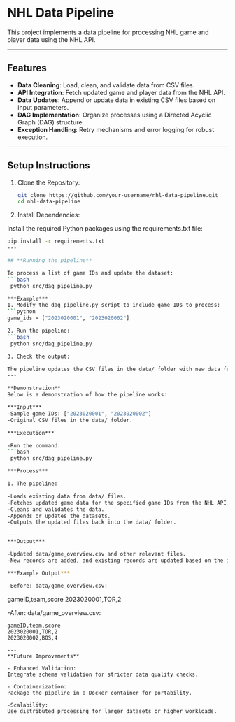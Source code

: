 # NHL Data Pipeline

This project implements a data pipeline for processing NHL game and player data using the NHL API.

---

## **Features**
- **Data Cleaning**: Load, clean, and validate data from CSV files.
- **API Integration**: Fetch updated game and player data from the NHL API.
- **Data Updates**: Append or update data in existing CSV files based on input parameters.
- **DAG Implementation**: Organize processes using a Directed Acyclic Graph (DAG) structure.
- **Exception Handling**: Retry mechanisms and error logging for robust execution.

---

## **Setup Instructions**

1. Clone the Repository:
   ```bash
   git clone https://github.com/your-username/nhl-data-pipeline.git
   cd nhl-data-pipeline

2. Install Dependencies:

  Install the required Python packages using the requirements.txt file:
  ```bash
  pip install -r requirements.txt
---

## **Running the pipeline**

To process a list of game IDs and update the dataset:
 ```bash
   python src/dag_pipeline.py

***Example***
1. Modify the dag_pipeline.py script to include game IDs to process:
```python
  game_ids = ["2023020001", "2023020002"]

2. Run the pipeline:
```bash
   python src/dag_pipeline.py

3. Check the output:

The pipeline updates the CSV files in the data/ folder with new data fetched from the NHL API.
---

**Demonstration**
Below is a demonstration of how the pipeline works:

***Input***
-Sample game IDs: ["2023020001", "2023020002"]
-Original CSV files in the data/ folder.

***Execution***

-Run the command:
```bash
   python src/dag_pipeline.py

***Process***

1. The pipeline:

-Loads existing data from data/ files.
-Fetches updated game data for the specified game IDs from the NHL API.
-Cleans and validates the data.
-Appends or updates the datasets.
-Outputs the updated files back into the data/ folder.

---
***Output***

-Updated data/game_overview.csv and other relevant files.
-New records are added, and existing records are updated based on the input game IDs.

***Example Output***

-Before: data/game_overview.csv:
```
gameID,team,score
2023020001,TOR,2

-After: data/game_overview.csv:
```
gameID,team,score
2023020001,TOR,2
2023020002,BOS,4

---
**Future Improvements**

- Enhanced Validation:
Integrate schema validation for stricter data quality checks.

- Containerization:
Package the pipeline in a Docker container for portability.

-Scalability:
Use distributed processing for larger datasets or higher workloads.

